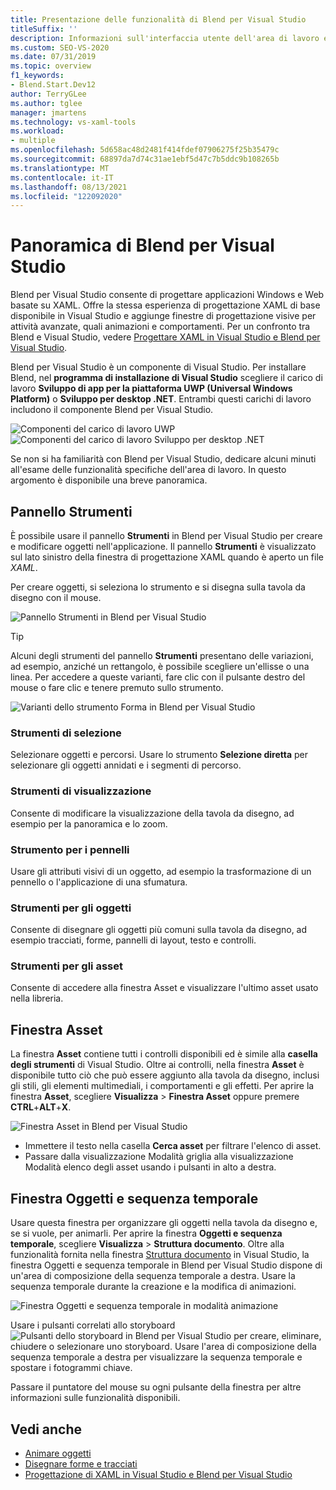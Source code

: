 ```yaml
---
title: Presentazione delle funzionalità di Blend per Visual Studio
titleSuffix: ''
description: Informazioni sull'interfaccia utente dell'area di lavoro e sulle funzionalità di Blend per Visual Studio, un componente per la progettazione di applicazioni Web e Windows basate su XAML.
ms.custom: SEO-VS-2020
ms.date: 07/31/2019
ms.topic: overview
f1_keywords:
- Blend.Start.Dev12
author: TerryGLee
ms.author: tglee
manager: jmartens
ms.technology: vs-xaml-tools
ms.workload:
- multiple
ms.openlocfilehash: 5d658ac48d2481f414fdef07906275f25b35479c
ms.sourcegitcommit: 68897da7d74c31ae1ebf5d47c7b5ddc9b108265b
ms.translationtype: MT
ms.contentlocale: it-IT
ms.lasthandoff: 08/13/2021
ms.locfileid: "122092020"
---
```

# <a name="blend-for-visual-studio-overview"></a>Panoramica di Blend per Visual Studio

Blend per Visual Studio consente di progettare applicazioni Windows e Web basate su XAML. Offre la stessa esperienza di progettazione XAML di base disponibile in Visual Studio e aggiunge finestre di progettazione visive per attività avanzate, quali animazioni e comportamenti. Per un confronto tra Blend e Visual Studio, vedere [Progettare XAML in Visual Studio e Blend per Visual Studio](../xaml-tools/designing-xaml-in-visual-studio.md).

Blend per Visual Studio è un componente di Visual Studio. Per installare Blend, nel **programma di installazione di Visual Studio** scegliere il carico di lavoro **Sviluppo di app per la piattaforma UWP (Universal Windows Platform)** o **Sviluppo per desktop .NET**. Entrambi questi carichi di lavoro includono il componente Blend per Visual Studio.

![Componenti del carico di lavoro UWP](media/installer-uwp.png)&nbsp;&nbsp;&nbsp;&nbsp;![Componenti del carico di lavoro Sviluppo per desktop .NET](media/installer-dotnet-desktop.png)

Se non si ha familiarità con Blend per Visual Studio, dedicare alcuni minuti all'esame delle funzionalità specifiche dell'area di lavoro. In questo argomento è disponibile una breve panoramica.

## <a name="tools-panel"></a>Pannello Strumenti

È possibile usare il pannello **Strumenti** in Blend per Visual Studio per creare e modificare oggetti nell'applicazione. Il pannello **Strumenti** è visualizzato sul lato sinistro della finestra di progettazione XAML quando è aperto un file *XAML*.

Per creare oggetti, si seleziona lo strumento e si disegna sulla tavola da disegno con il mouse.

![Pannello Strumenti in Blend per Visual Studio](media/blend-tools-panel.png)

> [!TIP]
> Alcuni degli strumenti del pannello **Strumenti** presentano delle variazioni, ad esempio, anziché un rettangolo, è possibile scegliere un'ellisse o una linea. Per accedere a queste varianti, fare clic con il pulsante destro del mouse o fare clic e tenere premuto sullo strumento.
>
> ![Varianti dello strumento Forma in Blend per Visual Studio](media/blend-rectangle-tool-variations.png)

### <a name="selection-tools"></a>Strumenti di selezione

Selezionare oggetti e percorsi. Usare lo strumento **Selezione diretta** per selezionare gli oggetti annidati e i segmenti di percorso.

### <a name="view-tools"></a>Strumenti di visualizzazione

Consente di modificare la visualizzazione della tavola da disegno, ad esempio per la panoramica e lo zoom.

### <a name="brush-tools"></a>Strumento per i pennelli

Usare gli attributi visivi di un oggetto, ad esempio la trasformazione di un pennello o l'applicazione di una sfumatura.

### <a name="object-tools"></a>Strumenti per gli oggetti

Consente di disegnare gli oggetti più comuni sulla tavola da disegno, ad esempio tracciati, forme, pannelli di layout, testo e controlli.

### <a name="asset-tools"></a>Strumenti per gli asset

Consente di accedere alla finestra Asset e visualizzare l'ultimo asset usato nella libreria.

## <a name="assets-window"></a>Finestra Asset

La finestra **Asset** contiene tutti i controlli disponibili ed è simile alla **casella degli strumenti** di Visual Studio. Oltre ai controlli, nella finestra **Asset** è disponibile tutto ciò che può essere aggiunto alla tavola da disegno, inclusi gli stili, gli elementi multimediali, i comportamenti e gli effetti. Per aprire la finestra **Asset**, scegliere **Visualizza** > **Finestra Asset** oppure premere **CTRL**+**ALT**+**X**.

![Finestra Asset in Blend per Visual Studio](media/blend-assets-window.png)

- Immettere il testo nella casella **Cerca asset** per filtrare l'elenco di asset.
- Passare dalla visualizzazione Modalità griglia alla visualizzazione Modalità elenco degli asset usando i pulsanti in alto a destra.

## <a name="objects-and-timeline-window"></a>Finestra Oggetti e sequenza temporale

Usare questa finestra per organizzare gli oggetti nella tavola da disegno e, se si vuole, per animarli. Per aprire la finestra **Oggetti e sequenza temporale**, scegliere **Visualizza** > **Struttura documento**. Oltre alla funzionalità fornita nella finestra [Struttura documento](creating-a-ui-by-using-xaml-designer-in-visual-studio.md#document-outline-window) in Visual Studio, la finestra Oggetti e sequenza temporale in Blend per Visual Studio dispone di un'area di composizione della sequenza temporale a destra. Usare la sequenza temporale durante la creazione e la modifica di animazioni.

![Finestra Oggetti e sequenza temporale in modalità animazione](media/storyboard-timeline.png)

Usare i pulsanti correlati allo storyboard ![Pulsanti dello storyboard in Blend per Visual Studio](media/storyboard-buttons.png) per creare, eliminare, chiudere o selezionare uno storyboard. Usare l'area di composizione della sequenza temporale a destra per visualizzare la sequenza temporale e spostare i fotogrammi chiave.

Passare il puntatore del mouse su ogni pulsante della finestra per altre informazioni sulle funzionalità disponibili.

## <a name="see-also"></a>Vedi anche

- [Animare oggetti](../xaml-tools/animate-objects-in-xaml-designer.md)
- [Disegnare forme e tracciati](../xaml-tools/draw-shapes-and-paths.md)
- [Progettazione di XAML in Visual Studio e Blend per Visual Studio](../xaml-tools/designing-xaml-in-visual-studio.md)
